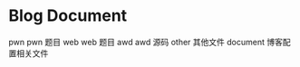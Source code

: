 # Blog Document

pwn       pwn 题目
web       web 题目
awd       awd 源码
other     其他文件
document  博客配置相关文件
